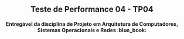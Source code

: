<h2 align="center">
   Teste de Performance 04 - TP04
</h2>

<h4 align="center">
   Entregável da disciplina de Projeto em Arquitetura de Computadores, Sistemas Operacionais e Redes :blue_book:
</h4>

<p align="center">
</p>

<br>